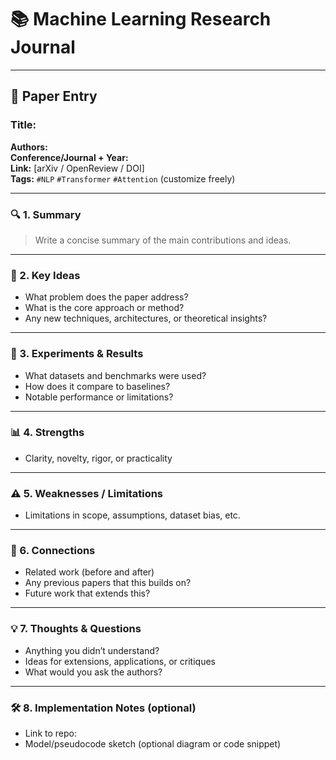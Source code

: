 # 📚 Machine Learning Research Journal

---

## 📄 Paper Entry

### Title:
**Authors:**  
**Conference/Journal + Year:**  
**Link:** [arXiv / OpenReview / DOI]  
**Tags:** `#NLP` `#Transformer` `#Attention` (customize freely)

---

### 🔍 1. Summary
> Write a concise summary of the main contributions and ideas.

---

### 🧠 2. Key Ideas
- What problem does the paper address?
- What is the core approach or method?
- Any new techniques, architectures, or theoretical insights?

---

### 🧪 3. Experiments & Results
- What datasets and benchmarks were used?
- How does it compare to baselines?
- Notable performance or limitations?

---

### 📊 4. Strengths
- Clarity, novelty, rigor, or practicality

---

### ⚠️ 5. Weaknesses / Limitations
- Limitations in scope, assumptions, dataset bias, etc.

---

### 🔗 6. Connections
- Related work (before and after)
- Any previous papers that this builds on?
- Future work that extends this?

---

### 💡 7. Thoughts & Questions
- Anything you didn’t understand?
- Ideas for extensions, applications, or critiques
- What would you ask the authors?

---

### 🛠 8. Implementation Notes (optional)
- Link to repo:  
- Model/pseudocode sketch (optional diagram or code snippet)
